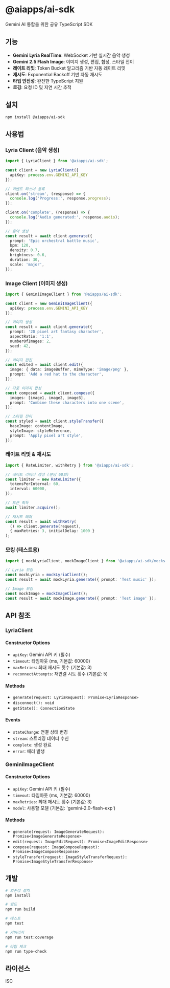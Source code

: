 # @aiapps/ai-sdk

Gemini AI 통합을 위한 공유 TypeScript SDK

## 기능

- **Gemini Lyria RealTime**: WebSocket 기반 실시간 음악 생성
- **Gemini 2.5 Flash Image**: 이미지 생성, 편집, 합성, 스타일 전이
- **레이트 리밋**: Token Bucket 알고리즘 기반 자동 레이트 리밋
- **재시도**: Exponential Backoff 기반 자동 재시도
- **타입 안전성**: 완전한 TypeScript 지원
- **로깅**: 요청 ID 및 지연 시간 추적

## 설치

```bash
npm install @aiapps/ai-sdk
```

## 사용법

### Lyria Client (음악 생성)

```typescript
import { LyriaClient } from '@aiapps/ai-sdk';

const client = new LyriaClient({
  apiKey: process.env.GEMINI_API_KEY
});

// 이벤트 리스너 등록
client.on('stream', (response) => {
  console.log('Progress:', response.progress);
});

client.on('complete', (response) => {
  console.log('Audio generated:', response.audio);
});

// 음악 생성
const result = await client.generate({
  prompt: 'Epic orchestral battle music',
  bpm: 120,
  density: 0.7,
  brightness: 0.6,
  duration: 30,
  scale: 'major',
});
```

### Image Client (이미지 생성)

```typescript
import { GeminiImageClient } from '@aiapps/ai-sdk';

const client = new GeminiImageClient({
  apiKey: process.env.GEMINI_API_KEY
});

// 이미지 생성
const result = await client.generate({
  prompt: '2D pixel art fantasy character',
  aspectRatio: '1:1',
  numberOfImages: 2,
  seed: 42,
});

// 이미지 편집
const edited = await client.edit({
  image: { data: imageBuffer, mimeType: 'image/png' },
  prompt: 'Add a red hat to the character',
});

// 다중 이미지 합성
const composed = await client.compose({
  images: [image1, image2, image3],
  prompt: 'Combine these characters into one scene',
});

// 스타일 전이
const styled = await client.styleTransfer({
  baseImage: contentImage,
  styleImage: styleReference,
  prompt: 'Apply pixel art style',
});
```

### 레이트 리밋 & 재시도

```typescript
import { RateLimiter, withRetry } from '@aiapps/ai-sdk';

// 레이트 리미터 생성 (분당 60회)
const limiter = new RateLimiter({
  tokensPerInterval: 60,
  interval: 60000,
});

// 토큰 획득
await limiter.acquire();

// 재시도 래퍼
const result = await withRetry(
  () => client.generate(request),
  { maxRetries: 3, initialDelay: 1000 }
);
```

### 모킹 (테스트용)

```typescript
import { mockLyriaClient, mockImageClient } from '@aiapps/ai-sdk/mocks';

// Lyria 모킹
const mockLyria = mockLyriaClient();
const result = await mockLyria.generate({ prompt: 'Test music' });

// Image 모킹
const mockImage = mockImageClient();
const result = await mockImage.generate({ prompt: 'Test image' });
```

## API 참조

### LyriaClient

#### Constructor Options
- `apiKey`: Gemini API 키 (필수)
- `timeout`: 타임아웃 (ms, 기본값: 60000)
- `maxRetries`: 최대 재시도 횟수 (기본값: 3)
- `reconnectAttempts`: 재연결 시도 횟수 (기본값: 5)

#### Methods
- `generate(request: LyriaRequest): Promise<LyriaResponse>`
- `disconnect(): void`
- `getState(): ConnectionState`

#### Events
- `stateChange`: 연결 상태 변경
- `stream`: 스트리밍 데이터 수신
- `complete`: 생성 완료
- `error`: 에러 발생

### GeminiImageClient

#### Constructor Options
- `apiKey`: Gemini API 키 (필수)
- `timeout`: 타임아웃 (ms, 기본값: 60000)
- `maxRetries`: 최대 재시도 횟수 (기본값: 3)
- `model`: 사용할 모델 (기본값: 'gemini-2.0-flash-exp')

#### Methods
- `generate(request: ImageGenerateRequest): Promise<ImageGenerateResponse>`
- `edit(request: ImageEditRequest): Promise<ImageEditResponse>`
- `compose(request: ImageComposeRequest): Promise<ImageComposeResponse>`
- `styleTransfer(request: ImageStyleTransferRequest): Promise<ImageStyleTransferResponse>`

## 개발

```bash
# 의존성 설치
npm install

# 빌드
npm run build

# 테스트
npm test

# 커버리지
npm run test:coverage

# 타입 체크
npm run type-check
```

## 라이선스

ISC

